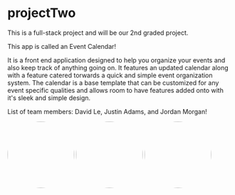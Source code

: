 # projectTwo
This is a full-stack project and will be our 2nd graded project.


This app is called an Event Calendar!

It is a front end application designed to help you organize your events and also keep track of anything going on. It features an updated calendar along with a feature catered torwards a quick and simple event organization system. The calendar is a base template that can be customized for any event specific qualities and allows room to have features added onto with it's sleek and simple design.


List of team members: David Le, Justin Adams, and Jordan Morgan!


<img src="../projectTwo/frontend/images/David.png" height="150" width="150">
<img src="../projectTwo/frontend/images/Justin.png" height="150" width="150">
<img src="../projectTwo/frontend/images/Jordan.png" height="150" width="150">

<style>
    img {
        border-radius: 50%;
    }

</style>



  


